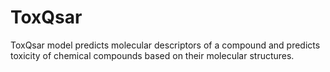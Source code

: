 # ToxQsar
ToxQsar model predicts molecular descriptors of a compound and predicts toxicity of chemical compounds based on their molecular structures. 
